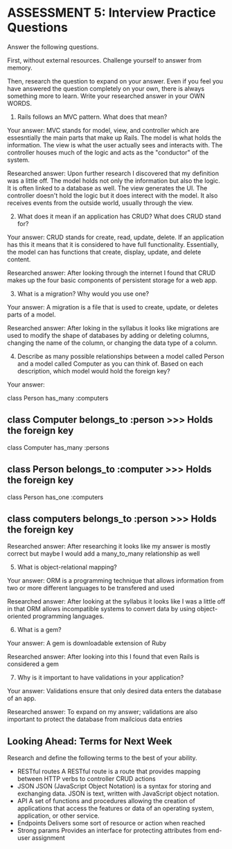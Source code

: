 # ASSESSMENT 5: Interview Practice Questions
Answer the following questions.

First, without external resources. Challenge yourself to answer from memory.

Then, research the question to expand on your answer. Even if you feel you have answered the question completely on your own, there is always something more to learn. Write your researched answer in your OWN WORDS.

1. Rails follows an MVC pattern. What does that mean?

  Your answer: MVC stands for model, view, and controller which are essesntially the main parts that make up Rails. The model is what holds the information. The view is what the user actually sees and interacts with. The controller houses much of the logic and acts as the "conductor" of the system. 

  Researched answer: Upon further research I discovered that my definition was a little off. The model holds not only the information but also the logic. It is often linked to a database as well. The view generates the UI. The controller doesn't hold the logic but it does interect with the model. It also receives events from the outside world, usually through the view.



2. What does it mean if an application has CRUD? What does CRUD stand for?

  Your answer: CRUD stands for create, read, update, delete. If an application has this it means that it is considered to have full functionality. Essentially, the model can has functions that create, display, update, and delete content.

  Researched answer: After looking through the internet I found that CRUD makes up the four basic components of persistent storage for a web app. 



3. What is a migration? Why would you use one?

  Your answer: A migration is a file that is used to create, update, or deletes parts of a model. 

  Researched answer: After loking in the syllabus 
  it looks like migrations are used to modify the shape of databases by adding or deleting columns, changing the name of the column, or changing the data type of a column.



4. Describe as many possible relationships between a model called Person and a model called Computer as you can think of. Based on each description, which model would hold the foreign key?

  Your answer:

   class Person 
   has_many :computers 

   class Computer 
   belongs_to :person >>> Holds the foreign key
   ------------------------------------------------------------

   class Computer 
   has_many :persons 

   class Person 
   belongs_to :computer >>> Holds the foreign key
   -------------------------------------------------------------

   class Person
   has_one :computers 

   class computers
   belongs_to :person >>> Holds the foreign key
   -------------------------------------------------------------


  Researched answer: After researching it looks like my answer is mostly correct but maybe I would add a many_to_many relationship as well



5. What is object-relational mapping?

  Your answer: ORM is a programming technique that allows information from two or more different languages to be transfered and used

  Researched answer: After looking at the syllabus it looks like I was a little off in that ORM allows incompatible systems to convert data by using object-oriented programming languages.



6. What is a gem?

  Your answer: A gem is downloadable extension of Ruby

  Researched answer: After looking into this I found that even Rails is considered a gem



7. Why is it important to have validations in your application?

  Your answer: Validations ensure that only desired data enters the database of an app.

  Researched answer: To expand on my answer; validations are also important to protect the database from mailcious data entries



## Looking Ahead: Terms for Next Week

Research and define the following terms to the best of your ability.
- RESTful routes
A RESTful route is a route that provides mapping between HTTP verbs to controller CRUD actions
- JSON
JSON (JavaScript Object Notation) is a syntax for storing and exchanging data. JSON is text, written with JavaScript object notation.
- API
A set of functions and procedures allowing the creation of applications that access the features or data of an operating system, application, or other service.
- Endpoints
Delivers some sort of resource or action when reached
- Strong params
Provides an interface for protecting attributes from end-user assignment
